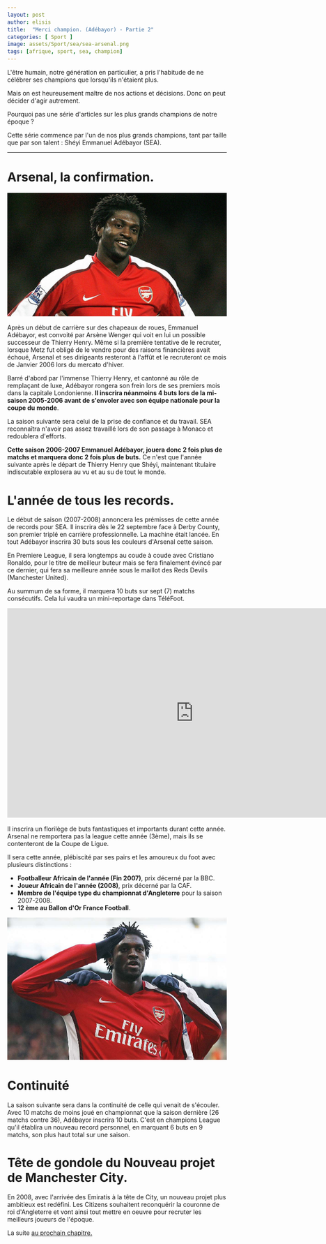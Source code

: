 ```yaml
---
layout: post
author: elisis
title:  "Merci champion. (Adébayor) - Partie 2"
categories: [ Sport ]
image: assets/Sport/sea/sea-arsenal.png
tags: [afrique, sport, sea, champion]
---
```



L'être humain, notre génération en particulier, a pris l'habitude de ne célébrer ses champions que lorsqu'ils n'étaient plus.

Mais on est heureusement maître de nos actions et décisions. Donc on peut décider d'agir autrement.

Pourquoi pas une série d'articles sur les plus grands champions de notre époque ?

Cette série commence par l'un de nos plus grands champions, tant par taille que par son talent : Shéyi Emmanuel Adébayor (SEA).

--- 

# Arsenal, la confirmation.

![SEA, Arsenal](/assets/Sport/sea/sea-arsenal-2.jpg)

Après un début de carrière sur des chapeaux de roues, Emmanuel Adébayor, est convoité par Arsène Wenger qui voit en lui un possible successeur de Thierry Henry. Même si la première tentative de le recruter, lorsque Metz fut obligé de le vendre pour des raisons financières avait échoué, Arsenal et ses dirigeants resteront à l'affût et le recruteront ce mois de Janvier 2006 lors du mercato d'hiver.

Barré d'abord par l'immense Thierry Henry, et cantonné au rôle de remplaçant de luxe, Adébayor rongera son frein lors de ses premiers mois dans la capitale Londonienne. **Il inscrira néanmoins 4 buts lors de la mi-saison 2005-2006 avant de s'envoler avec son équipe nationale pour la coupe du monde**.

La saison suivante sera celui de la prise de confiance et du travail. SEA reconnaîtra n'avoir pas assez travaillé lors de son passage à Monaco et redoublera d'efforts. 

**Cette saison 2006-2007 Emmanuel Adébayor, jouera donc 2 fois plus de matchs et marquera donc 2 fois plus de buts.**
Ce n'est que l'année suivante après le départ de Thierry Henry que Shéyi, maintenant titulaire indiscutable explosera au vu et au su de tout le monde.

# L'année de tous les records.

Le début de saison (2007-2008) annoncera les prémisses de cette année de records pour SEA. Il inscrira dès le 22 septembre face à Derby County, son premier triplé en carrière professionnelle. La machine était lancée. En tout Adébayor inscrira 30 buts sous les couleurs d'Arsenal cette saison. 

En Premiere League, il sera longtemps au coude à coude avec Cristiano Ronaldo, pour le titre de meilleur buteur mais se fera finalement évincé par ce dernier, qui fera sa meilleure année sous le maillot des Reds Devils (Manchester United).

Au summum de sa forme, il marquera 10 buts sur sept (7) matchs consécutifs. Cela lui vaudra un mini-reportage dans TéléFoot.

<iframe class="only-pc" width="853" height="480" src="https://www.youtube.com/embed/pzvdsJf_88U" frameborder="0" allow="accelerometer; autoplay; encrypted-media; gyroscope; picture-in-picture" allowfullscreen></iframe>

Il inscrira un florilège de buts fantastiques et importants durant cette année. Arsenal ne remportera pas la league cette année (3ème), mais ils se contenteront de la Coupe de Ligue. 

Il sera cette année, plébiscité par ses pairs et les amoureux du foot avec plusieurs distinctions :
* **Footballeur Africain de l'année (Fin 2007)**, prix décerné par la BBC.
* **Joueur Africain de l'année (2008)**, prix décerné par la CAF.
* **Membre de l'équipe type du championnat d'Angleterre** pour la saison 2007-2008.
* **12 ème au Ballon d'Or France Football**.

![SEA, celebrating goal.](/assets/Sport/sea/sea-arsenal-3.jpg)


# Continuité

La saison suivante sera dans la continuité de celle qui venait de s'écouler. Avec 10 matchs de moins joué en championnat que la saison dernière (26 matchs contre 36), Adébayor inscrira 10 buts. C'est en champions League qu'il établira un nouveau record personnel, en marquant 6 buts en 9 matchs, son plus haut total sur une saison.

# Tête de gondole du Nouveau projet de Manchester City.

En 2008, avec l'arrivée des Emiratis à la tête de City, un nouveau projet plus ambitieux est redéfini. Les Citizens souhaitent reconquérir la couronne de roi d'Angleterre et vont ainsi tout mettre en oeuvre pour recruter les meilleurs joueurs de l'époque.

La suite [au prochain chapitre.](/tags.html#sea)

